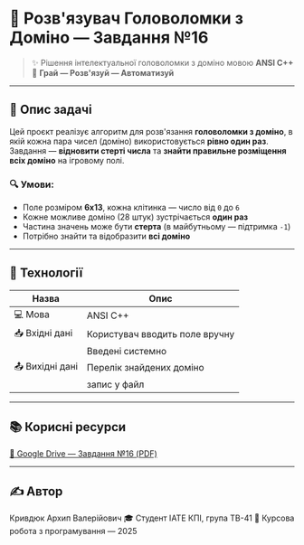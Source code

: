 # 🧠 Розв'язувач Головоломки з Доміно — Завдання №16

> ✨ Рішення інтелектуальної головоломки з доміно мовою **ANSI C++**  
> 🧩 **Грай — Розв'язуй — Автоматизуй**

---

## 📌 Опис задачі

Цей проєкт реалізує алгоритм для розв'язання **головоломки з доміно**, в якій кожна пара чисел (доміно) використовується **рівно один раз**.  
Завдання — **відновити стерті числа** та **знайти правильне розміщення всіх доміно** на ігровому полі.

### 🔍 Умови:
- Поле розміром **6x13**, кожна клітинка — число від `0` до `6`
- Кожне можливе доміно (28 штук) зустрічається **один раз**
- Частина значень може бути **стерта** (в майбутньому — підтримка `-1`)
- Потрібно знайти та відобразити **всі доміно**

---

## 🚀 Технології

| Назва            | Опис                             |
|------------------|----------------------------------|
| 💻 Мова           | ANSI C++                         |
| 📥 Вхідні дані    | Користувач вводить поле вручну   |
                    | Введені системно                 |
| 📤 Вихідні дані   | Перелік знайдених доміно          |
                    | запис у файл                     |

---

## 📚 Корисні ресурси

[🔗 Google Drive — Завдання №16 (PDF)](https://drive.google.com/drive/u/0/folders/15T69hFH4xIQl6r3G8yE7_wZiSjjwCcbI)

---

## ✍️ Автор

Кривдюк Архип Валерійович
🎓 Студент ІАТЕ КПІ, група ТВ-41
📅 Курсова робота з програмування — 2025
